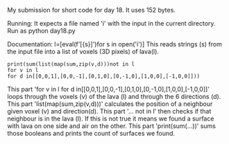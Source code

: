 My submission for short code for day 18. It uses 152 bytes.

Running:
It expects a file named 'i' with the input in the current directory.
Run as
    python day18.py

Documentation:
    l=[eval(f'[{s}]')for s in open('i')]
This reads strings (s) from the input file into a list of voxels (3D pixels) of lava(l).

    print(sum(list(map(sum,zip(v,d)))not in l
    for v in l
    for d in[[0,0,1],[0,0,-1],[0,1,0],[0,-1,0],[1,0,0],[-1,0,0]]))
This part 'for v in l for d in[[0,0,1],[0,0,-1],[0,1,0],[0,-1,0],[1,0,0],[-1,0,0]]' loops through the voxels (v) of the lava (l) and through the 6 directions (d).
This part 'list(map(sum,zip(v,d)))' calculates the position of a neighbour given voxel (v) and direction(d).
This part '... not in l' then checks if that neighbour is in the lava (l). If this is not true it means we found a surface with lava on one side and air on the other.
This part 'print(sum(...))' sums those booleans and prints the count of surfaces we found.